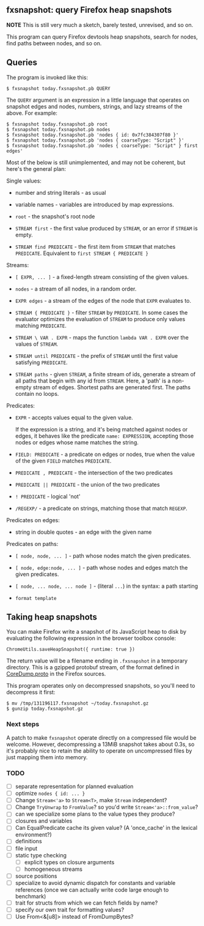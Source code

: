 ## fxsnapshot: query Firefox heap snapshots

**NOTE** This is still very much a sketch, barely tested, unrevised, and so on.

This program can query Firefox devtools heap snapshots, search for nodes, find
paths between nodes, and so on.

## Queries

The program is invoked like this:

    $ fxsnapshot today.fxsnapshot.pb QUERY

The `QUERY` argument is an expression in a little language that operates on
snapshot edges and nodes, numbers, strings, and lazy streams of the above. For
example:

    $ fxsnapshot today.fxsnapshot.pb root
    $ fxsnapshot today.fxsnapshot.pb nodes
    $ fxsnapshot today.fxsnapshot.pb 'nodes { id: 0x7fc384307f80 }'
    $ fxsnapshot today.fxsnapshot.pb 'nodes { coarseType: "Script" }'
    $ fxsnapshot today.fxsnapshot.pb 'nodes { coarseType: "Script" } first edges'

Most of the below is still unimplemented, and may not be coherent, but here's
the general plan:

Single values:

- number and string literals - as usual

- variable names - variables are introduced by map expressions.

- `root` - the snapshot's root node

- `STREAM first` - the first value produced by `STREAM`, or an error if `STREAM`
  is empty.

- `STREAM find PREDICATE` - the first item from `STREAM` that matches
  `PREDICATE`. Equivalent to `first STREAM { PREDICATE }`

Streams:

- `[ EXPR, ... ]` - a fixed-length stream consisting of the given values.

- `nodes` - a stream of all nodes, in a random order.

- `EXPR edges` - a stream of the edges of the node that `EXPR` evaluates to.

- `STREAM { PREDICATE }` - filter `STREAM` by `PREDICATE`. In some cases the
  evaluator optimizes the evaluation of `STREAM` to produce only values matching
  `PREDICATE`.

- `STREAM \ VAR . EXPR` - maps the function `lambda VAR . EXPR` over the values
  of `STREAM`.

- `STREAM until PREDICATE` - the prefix of `STREAM` until the first value
  satisfying `PREDICATE`.

- `STREAM paths` - given `STREAM`, a finite stream of ids, generate a stream of
  all paths that begin with any id from `STREAM`. Here, a 'path' is a non-empty
  stream of edges. Shortest paths are generated first. The paths contain no loops.

Predicates:

-   `EXPR` - accepts values equal to the given value.

    If the expression is a string, and it's being matched against nodes or edges,
    it behaves like the predicate `name: EXPRESSION`, accepting those nodes or
    edges whose name matches the string.

-   `FIELD: PREDICATE` - a predicate on edges or nodes, true when the value of the
    given `FIELD` matches `PREDICATE`.

-   `PREDICATE , PREDICATE` - the intersection of the two predicates

-   `PREDICATE || PREDICATE` - the union of the two predicates

-   `! PREDICATE` - logical 'not'

-   `/REGEXP/` - a predicate on strings, matching those that match `REGEXP`.

Predicates on edges:

- string in double quotes - an edge with the given name

Predicates on paths:

- `[ node, node, ... ]` - path whose nodes match the given predicates.

- `[ node, edge:node, ... ]` - path whose nodes and edges match the given predicates.

- `[ node, ... node, ... node ]` - (literal `...`) in the syntax: a path starting 

- `format template`

## Taking heap snapshots

You can make Firefox write a snapshot of its JavaScript heap to disk by
evaluating the following expression in the browser toolbox console:

    ChromeUtils.saveHeapSnapshot({ runtime: true })

The return value will be a filename ending in `.fxsnapshot` in a temporary
directory. This is a gzipped protobuf stream, of the format defined in
[CoreDump.proto][coredump] in the Firefox sources.

[coredump]: https://searchfox.org/mozilla-central/source/devtools/shared/heapsnapshot/CoreDump.proto

This program operates only on decompressed snapshots, so you'll need to
decompress it first:

    $ mv /tmp/131196117.fxsnapshot ~/today.fxsnapshot.gz
    $ gunzip today.fxsnapshot.gz

### Next steps

A patch to make `fxsnapshot` operate directly on a compressed file would be
welcome. However, decompressing a 13MiB snapshot takes about 0.3s, so it's
probably nice to retain the ability to operate on uncompressed files by just
mapping them into memory.

### TODO

- [ ] separate representation for planned evaluation
- [ ] optimize `nodes { id: ... }`
- [ ] Change `Stream<'a>` to `Stream<T>`, make `Stream` independent?
- [ ] Change `TryUnwrap` to `FromValue`? so you'd write `Stream<'a>::from_value`?
- [ ] can we specialize some plans to the value types they produce?
- [ ] closures and variables
- [ ] Can EqualPredicate cache its given value? (A 'once_cache' in the lexical environment?)
- [ ] definitions
- [ ] file input
- [ ] static type checking
  - [ ] explicit types on closure arguments
  - [ ] homogeneous streams
- [ ] source positions
- [ ] specialize to avoid dynamic dispatch for constants and variable references
      (once we can actually write code large enough to benchmark)
- [ ] trait for structs from which we can fetch fields by name?
- [ ] specify our own trait for formatting values?
- [ ] Use From<&[u8]> instead of FromDumpBytes?
